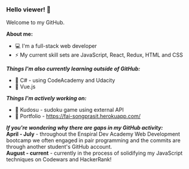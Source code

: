 ### Hello viewer! 👋

Welcome to my GitHub.

**About me:**
- 💻 I'm a full-stack web developer     
- ⚡ My current skill sets are JavaScript, React, Redux, HTML and CSS

***Things I'm also currently learning outside of GitHub:***
- 🌱 C# - using CodeAcademy and Udacity
- 🌱 Vue.js     

***Things I'm actively working on:***
- 🔭 Kudosu - sudoku game using external API
- 🔭 Portfolio - https://fai-songprasit.herokuapp.com/

***If you're wondering why there are gaps in my GitHub activity:***    
**April - July** - throughout the Enspiral Dev Academy Web Development bootcamp we often engaged in pair programming
and the commits are through another student's GitHub account.    
**August - current** - currently in the process of solidifying my JavaScript techniques on Codewars and HackerRank!


<!--
**fai-songprasit/fai-songprasit** is a ✨ _special_ ✨ repository because its `README.md` (this file) appears on your GitHub profile.

Here are some ideas to get you started:

- 🔭 I’m currently working on ...
- 🌱 I’m currently learning ...
- 👯 I’m looking to collaborate on ...
- 🤔 I’m looking for help with ...
- 💬 Ask me about ...
- 📫 How to reach me: ...
- 😄 Pronouns: ...
- ⚡ Fun fact: ...
-->
